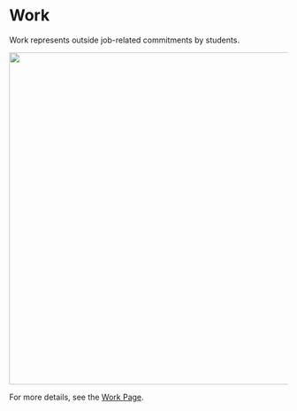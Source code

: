 # Work

Work represents outside job-related commitments by students.

<img src="https://raw.githubusercontent.com/radgrad/datamodel/master/doc/images/Work.png" width="600px">

For more details, see the [Work Page](http://radgrad.org/features/work.html).